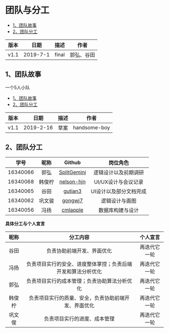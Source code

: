 # 团队与分工


- [1、团队故事](https://github.com/sysu-coursecard/Coursecard2.0/blob/master/dashboard/02-team-profile.md#1团队故事)
- [2、团队分工](https://github.com/sysu-coursecard/Coursecard2.0/blob/master/dashboard/02-team-profile.md#2团队分工)

| 版本 |   日期    | 描述 |     作者     |
| :--: | :-------: | :--: | :----------: |
| v1.1 | 2019-7-1 | final | 郭弘、谷田 |

## 1、团队故事

一个5人小队

- [1、团队故事](https://sysu-swsad.github.io/dashboard/02-team-profile.md#1团队故事)
- [2、团队分工](https://sysu-swsad.github.io/dashboard/02-team-profile.md#2团队分工)

| 版本 |   日期    | 描述 |     作者     |
| :--: | :-------: | :--: | :----------: |
| v1.1 | 2019-2-16 | 草案 | handsome-boy |


## 2、团队分工

|   学号   |  昵称  |                Github                 |       岗位角色        |
| :------: | :----: | :-----------------------------------: | :-------------------: |
| 16340066 |  郭弘  |  [SplitGemini](https://github.com/SplitGemini)  |   逻辑设计以及前期调研 |
| 16340068 | 韩俊柠 |  [nelson-hjn](https://github.com/nelson-hjn)    |   UI/UX设计与会议记录 |
| 16340065 |  谷田  | [gutian3](https://github.com/gutian3) |  UI设计以及部分文档完成   |
| 16340062 | 巩文骏 | [gongwj7](https://github.com/gongwj7)       |        逻辑设计与画图              |
| 16340056 |  冯扬  |  [cmlapple](https://github.com/cmlapple)        |       数据库构建与设计               |



**具体分工与个人宣言**

|  昵称  |                           分工内容                           |   个人宣言   |
| :----: | :----------------------------------------------------------: | :----------: |
| 谷田 | 负责协助前端开发、界面优化 | 再迭代它一轮 |
| 冯扬 | 负责项目实行的安全、进度整体掌控；负责后端开发和算法分析优化 | 再迭代它一轮 |
| 郭弘 | 负责项目实行的成本管理；负责协助算法分析优化 | 再迭代它一轮 |
| 韩俊柠 | 负责项目实行的质量、安全，负责协助前端开发、界面优化 | 再迭代它一轮 |
| 巩文俊 | 负责项目实行的进度、成本管理 | 再迭代它一轮 |

